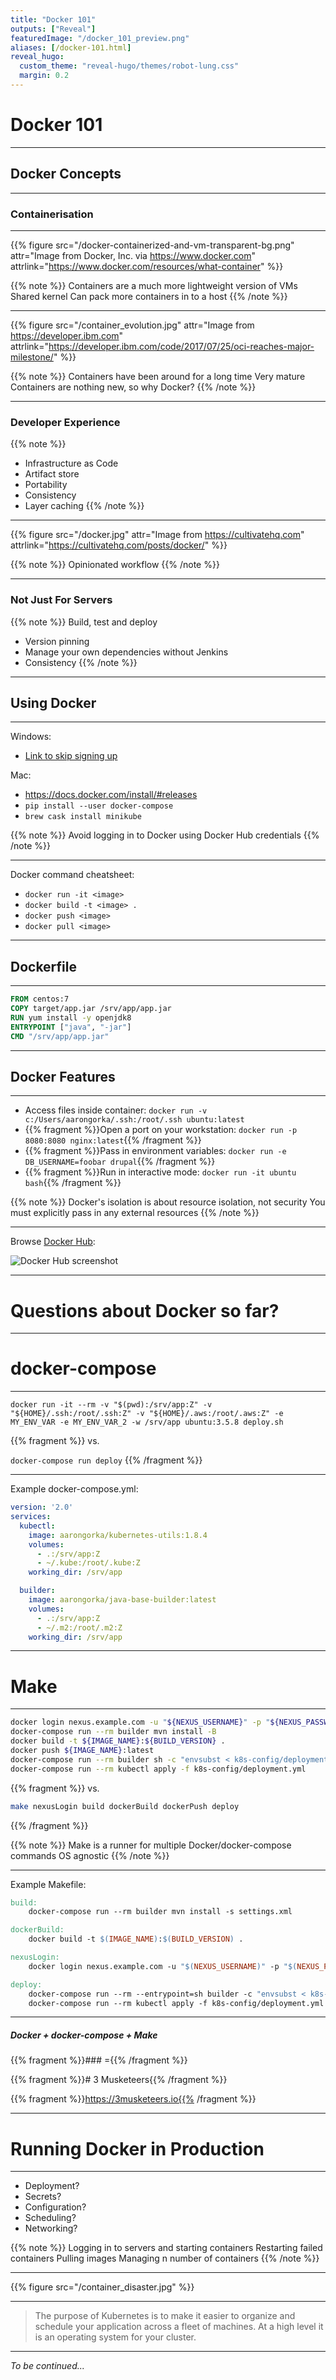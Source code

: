 ```yaml
---
title: "Docker 101"
outputs: ["Reveal"]
featuredImage: "/docker_101_preview.png"
aliases: [/docker-101.html]
reveal_hugo:
  custom_theme: "reveal-hugo/themes/robot-lung.css"
  margin: 0.2
---
```


# Docker 101

---

## Docker Concepts

---

### Containerisation

---

{{% figure src="/docker-containerized-and-vm-transparent-bg.png" attr="Image from Docker, Inc. via https://www.docker.com" attrlink="https://www.docker.com/resources/what-container" %}}

{{% note %}}
Containers are a much more lightweight version of VMs
Shared kernel
Can pack more containers in to a host
{{% /note %}}

---

{{% figure src="/container_evolution.jpg" attr="Image from https://developer.ibm.com" attrlink="https://developer.ibm.com/code/2017/07/25/oci-reaches-major-milestone/" %}}

{{% note %}}
Containers have been around for a long time
Very mature
Containers are nothing new, so why Docker?
{{% /note %}}

---

### Developer Experience

{{% note %}}
  * Infrastructure as Code
  * Artifact store
  * Portability
  * Consistency
  * Layer caching
{{% /note %}}

---

{{% figure src="/docker.jpg" attr="Image from https://cultivatehq.com" attrlink="https://cultivatehq.com/posts/docker/" %}}

{{% note %}}
Opinionated workflow
{{% /note %}}

---

### Not Just For Servers

{{% note %}}
Build, test and deploy

  * Version pinning
  * Manage your own dependencies without Jenkins
  * Consistency
{{% /note %}}

---

## Using Docker

---

Windows:

  * [Link to skip signing up](https://download.docker.com/win/stable/Docker%20for%20Windows%20Installer.exe)

Mac:

  * https://docs.docker.com/install/#releases
  * `pip install --user docker-compose`
  * `brew cask install minikube`

{{% note %}}
Avoid logging in to Docker using Docker Hub credentials
{{% /note %}}

---

Docker command cheatsheet:

  * `docker run -it <image>`
  * `docker build -t <image> .`
  * `docker push <image>`
  * `docker pull <image>`

---

## Dockerfile

---

```Dockerfile
FROM centos:7
COPY target/app.jar /srv/app/app.jar
RUN yum install -y openjdk8
ENTRYPOINT ["java", "-jar"]
CMD "/srv/app/app.jar"
```

---

## Docker Features

---

  * Access files inside container: `docker run -v c:/Users/aarongorka/.ssh:/root/.ssh ubuntu:latest`
  * {{% fragment %}}Open a port on your workstation: `docker run -p 8080:8080 nginx:latest`{{% /fragment %}}
  * {{% fragment %}}Pass in environment variables: `docker run -e DB_USERNAME=foobar drupal`{{% /fragment %}}
  * {{% fragment %}}Run in interactive mode: `docker run -it ubuntu bash`{{% /fragment %}}

{{% note %}}
Docker's isolation is about resource isolation, not security
You must explicitly pass in any external resources
{{% /note %}}

---

Browse [Docker Hub][]:

![Docker Hub screenshot](/dockerhub_screenshot.png)

[Docker Hub]: https://hub.docker.com/

---

# Questions about Docker so far?

---

# docker-compose

---

`docker run -it --rm -v "$(pwd):/srv/app:Z" -v "${HOME}/.ssh:/root/.ssh:Z" -v "${HOME}/.aws:/root/.aws:Z" -e MY_ENV_VAR -e MY_ENV_VAR_2 -w /srv/app ubuntu:3.5.8 deploy.sh`

{{% fragment %}}
vs.

`docker-compose run deploy`
{{% /fragment %}}

---

Example docker-compose.yml:

```yaml
version: '2.0'
services:
  kubectl:
    image: aarongorka/kubernetes-utils:1.8.4
    volumes:
      - .:/srv/app:Z
      - ~/.kube:/root/.kube:Z
    working_dir: /srv/app

  builder:
    image: aarongorka/java-base-builder:latest
    volumes:
      - .:/srv/app:Z
      - ~/.m2:/root/.m2:Z
    working_dir: /srv/app
```

---

# Make

---

```bash
docker login nexus.example.com -u "${NEXUS_USERNAME}" -p "${NEXUS_PASSWORD}"
docker-compose run --rm builder mvn install -B
docker build -t ${IMAGE_NAME}:${BUILD_VERSION} .
docker push ${IMAGE_NAME}:latest
docker-compose run --rm builder sh -c "envsubst < k8s-config/deployment.tmpl.yml > k8s-config/deployment.yml"
docker-compose run --rm kubectl apply -f k8s-config/deployment.yml
```

{{% fragment %}}
vs.

```bash
make nexusLogin build dockerBuild dockerPush deploy
```
{{% /fragment %}}

{{% note %}}
Make is a runner for multiple Docker/docker-compose commands
OS agnostic
{{% /note %}}

---

Example Makefile:

```Makefile
build:
	docker-compose run --rm builder mvn install -s settings.xml

dockerBuild:
	docker build -t $(IMAGE_NAME):$(BUILD_VERSION) .

nexusLogin:
	docker login nexus.example.com -u "$(NEXUS_USERNAME)" -p "$(NEXUS_PASSWORD)"

deploy:
	docker-compose run --rm --entrypoint=sh builder -c "envsubst < k8s-config/deployment.tmpl.yml > k8s-config/deployment.yml"
	docker-compose run --rm kubectl apply -f k8s-config/deployment.yml
```

---

##### Docker + docker-compose + Make

{{% fragment %}}### ={{% /fragment %}}

{{% fragment %}}# 3 Musketeers{{% /fragment %}}

{{% fragment %}}https://3musketeers.io{{% /fragment %}}

---

# Running Docker in Production

---

  * Deployment?
  * Secrets?
  * Configuration?
  * Scheduling?
  * Networking?

{{% note %}}
Logging in to servers and starting containers
Restarting failed containers
Pulling images
Managing n number of containers
{{% /note %}}

---

{{% figure src="/container_disaster.jpg" %}}

---

>The purpose of Kubernetes is to make it easier to organize and schedule your application across a fleet of machines. At a high level it is an operating system for your cluster.

---

_To be continued..._

